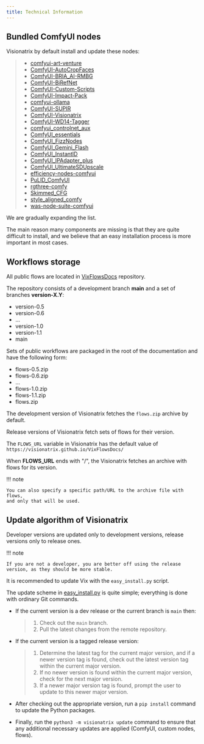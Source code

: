 ```yaml
---
title: Technical Information
---
```


## Bundled ComfyUI nodes

Visionatrix by default install and update these nodes:

> -   [comfyui-art-venture](https://github.com/Visionatrix/comfyui-art-venture)
> -   [ComfyUI-AutoCropFaces](https://github.com/Visionatrix/ComfyUI-AutoCropFaces)
> -   [ComfyUI-BRIA_AI-RMBG](https://github.com/Visionatrix/ComfyUI-BRIA_AI-RMBG)
> -   [ComfyUI-BiRefNet](https://github.com/Visionatrix/ComfyUI-BiRefNet)
> -   [ComfyUI-Custom-Scripts](https://github.com/Visionatrix/ComfyUI-Custom-Scripts)
> -   [ComfyUI-Impact-Pack](https://github.com/Visionatrix/ComfyUI-Impact-Pack)
> -   [comfyui-ollama](https://github.com/Visionatrix/comfyui-ollama)
> -   [ComfyUI-SUPIR](https://github.com/Visionatrix/ComfyUI-SUPIR)
> -   [ComfyUI-Visionatrix](https://github.com/Visionatrix/ComfyUI-Visionatrix)
> -   [ComfyUI-WD14-Tagger](https://github.com/Visionatrix/ComfyUI-WD14-Tagger)
> -   [comfyui_controlnet_aux](https://github.com/Visionatrix/comfyui_controlnet_aux)
> -   [ComfyUI_essentials](https://github.com/Visionatrix/ComfyUI_essentials)
> -   [ComfyUI_FizzNodes](https://github.com/Visionatrix/ComfyUI_FizzNodes)
> -   [ComfyUI_Gemini_Flash](https://github.com/Visionatrix/ComfyUI_Gemini_Flash)
> -   [ComfyUI_InstantID](https://github.com/Visionatrix/ComfyUI_InstantID)
> -   [ComfyUI_IPAdapter_plus](https://github.com/Visionatrix/ComfyUI_IPAdapter_plus)
> -   [ComfyUI_UltimateSDUpscale](https://github.com/Visionatrix/ComfyUI_UltimateSDUpscale)
> -   [efficiency-nodes-comfyui](https://github.com/Visionatrix/efficiency-nodes-comfyui)
> -   [PuLID_ComfyUI](https://github.com/Visionatrix/PuLID_ComfyUI)
> -   [rgthree-comfy](https://github.com/Visionatrix/rgthree-comfy)
> -   [Skimmed_CFG](https://github.com/Visionatrix/Skimmed_CFG)
> -   [style_aligned_comfy](https://github.com/Visionatrix/style_aligned_comfy)
> -   [was-node-suite-comfyui](https://github.com/Visionatrix/was-node-suite-comfyui)

We are gradually expanding the list.

The main reason many components are missing is that they are quite
difficult to install, and we believe that an easy installation process
is more important in most cases.

## Workflows storage

All public flows are located in
[VixFlowsDocs](https://github.com/Visionatrix/VixFlowsDocs) repository.

The repository consists of a development branch **main** and a set of
branches **version-X.Y**:

-   version-0.5
-   version-0.6
-   \...
-   version-1.0
-   version-1.1
-   main

Sets of public workflows are packaged in the root of the documentation
and have the following form:

-   flows-0.5.zip
-   flows-0.6.zip
-   \...
-   flows-1.0.zip
-   flows-1.1.zip
-   flows.zip

The development version of Visionatrix fetches the `flows.zip` archive
by default.

Release versions of Visionatrix fetch sets of flows for their version.

The `FLOWS_URL` variable in Visionatrix has the default value of
`https://visionatrix.github.io/VixFlowsDocs/`

When **FLOWS_URL** ends with "/", the Visionatrix fetches an archive with flows for its version.

!!! note

    You can also specify a specific path/URL to the archive file with flows,
    and only that will be used.


## Update algorithm of Visionatrix

Developer versions are updated only to development versions, release
versions only to release ones.

!!! note

    If you are not a developer, you are better off using the release version, as they should be more stable.

It is recommended to update Vix with the `easy_install.py` script.

The update scheme in
[easy_install.py](https://github.com/Visionatrix/Visionatrix/blob/main/scripts/easy_install.py)
is quite simple; everything is done with ordinary Git commands.

-   If the current version is a dev release or the current branch is
    `main` then:

    > 1.  Check out the `main` branch.
    > 2.  Pull the latest changes from the remote repository.

-   If the current version is a tagged release version:

    > 1.  Determine the latest tag for the current major version, and if
    >     a newer version tag is found, check out the latest version tag
    >     within the current major version.
    > 2.  If no newer version is found within the current major version,
    >     check for the next major version.
    > 3.  If a newer major version tag is found, prompt the user to
    >     update to this newer major version.

-   After checking out the appropriate version, run a `pip install`
    command to update the Python packages.

-   Finally, run the `python3 -m visionatrix update` command to ensure
    that any additional necessary updates are applied (ComfyUI, custom nodes, flows).
